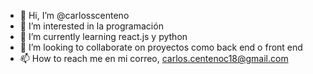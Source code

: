 - 👋 Hi, I’m @carlosscenteno
- 👀 I’m interested in  la programación
- 🌱 I’m currently learning  react.js y python
- 💞️ I’m looking to collaborate on  proyectos como back end o front end
- 📫 How to reach me  en mi correo, carlos.centenoc18@gmail.com

<!---
carlosscenteno/carlosscenteno is a ✨ special ✨ repository because its `README.md` (this file) appears on your GitHub profile.
You can click the Preview link to take a look at your changes.
--->
